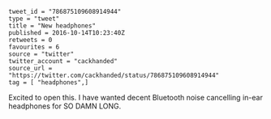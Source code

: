 ```
tweet_id = "786875109608914944"
type = "tweet"
title = "New headphones"
published = 2016-10-14T10:23:40Z
retweets = 0
favourites = 6
source = "twitter"
twitter_account = "cackhanded"
source_url = "https://twitter.com/cackhanded/status/786875109608914944"
tag = [ "headphones",]
```

Excited to open this. I have wanted decent Bluetooth noise cancelling in-ear headphones for SO DAMN LONG.

<p class='image'><img src='http://mnf.m17s.net/2016/10/14/CuuKu9yXEAAaXZj.jpg' alt=''></p>


